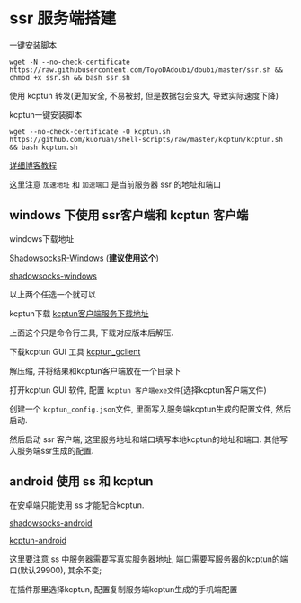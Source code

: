 # ssr 服务端搭建

一键安装脚本

```shell
wget -N --no-check-certificate https://raw.githubusercontent.com/ToyoDAdoubi/doubi/master/ssr.sh && chmod +x ssr.sh && bash ssr.sh
```

使用 kcptun 转发(更加安全, 不易被封, 但是数据包会变大, 导致实际速度下降)

kcptun一键安装脚本
```shell
wget --no-check-certificate -O kcptun.sh https://github.com/kuoruan/shell-scripts/raw/master/kcptun/kcptun.sh && bash kcptun.sh
```
[详细博客教程](https://visoon0012.github.io/2017/Shadowsocks/Ubuntu%E4%BD%BF%E7%94%A8KCPTUN%E4%B8%BASS%E5%8A%A0%E9%80%9F/)

这里注意 `加速地址` 和 `加速端口` 是当前服务器 ssr 的地址和端口



## windows 下使用 ssr客户端和 kcptun 客户端

windows下载地址

[ShadowsocksR-Windows](https://github.com/HMBSbige/ShadowsocksR-Windows) (**建议使用这个**)

[shadowsocks-windows](https://github.com/shadowsocks/shadowsocks-windows)

以上两个任选一个就可以


kcptun下载
[kcptun客户端服务下载地址](https://github.com/xtaci/kcptun)

上面这个只是命令行工具, 下载对应版本后解压.

下载kcptun GUI 工具
[kcptun_gclient](https://github.com/dfdragon/kcptun_gclient)

解压缩, 并将结果和kcptun客户端放在一个目录下

打开kcptun GUI 软件, 配置 `kcptun 客户端exe文件`(选择kcptun客户端文件)

创建一个 `kcptun_config.json`文件, 里面写入服务端kcptun生成的配置文件, 然后启动.


然后启动 ssr 客户端, 这里服务地址和端口填写本地kcptun的地址和端口. 其他写入服务端ssr生成的配置.

## android 使用 ss 和 kcptun

在安卓端只能使用 ss 才能配合kcptun.

[shadowsocks-android](https://github.com/shadowsocks/shadowsocks-android)

[kcptun-android](https://github.com/shadowsocks/kcptun-android/releases)

这里要注意 ss 中服务器需要写真实服务器地址, 端口需要写服务器的kcptun的端口(默认29900), 其余不变;

在插件那里选择kcptun, 配置复制服务端kcptun生成的手机端配置

